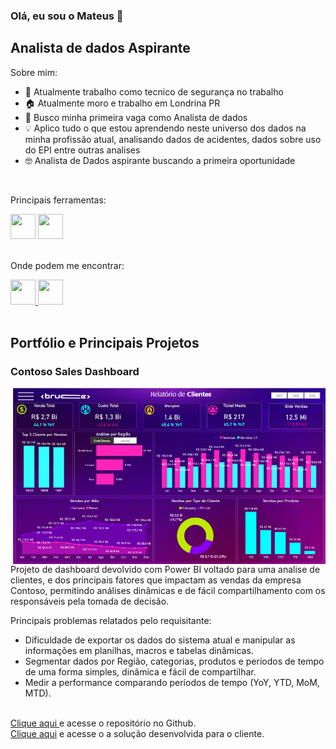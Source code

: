 ### Olá, eu sou o Mateus 👋

## Analista de dados Aspirante

Sobre mim:

- 🔭 Atualmente trabalho como tecnico de segurança no trabalho
- 🏠 Atualmente moro e trabalho em Londrina PR
- 🌱 Busco minha primeira vaga como Analista de dados
- 💡 Aplico tudo o que estou aprendendo neste universo dos dados na minha profissão atual, analisando dados de acidentes, dados sobre uso do EPI entre outras analises
- 🤓 Analista de Dados aspirante buscando a primeira oportunidade

<br>

Principais ferramentas:

<div>
  <img height="40" width="40" src="https://github.com/BruceFonseca/Portfolio/blob/main/linguagens/sql.png?raw=true">
  <img height="40" width="40" src="https://github.com/BruceFonseca/Portfolio/blob/main/linguagens/power%20bi.png?raw=true">  
</div>

<br>

Onde podem me encontrar:

<div>
  <a href="https://www.instagram.com/mateusquina/?next=%2F">
    <img height="40" width="40" src="https://github.com/BruceFonseca/Portfolio/blob/main/social%20icons/instagram.png?raw=true">
  </a>
  <a href="https://www.linkedin.com/in/mateus-de-lima-quina-4a699b295/">
    <img height="40" width="40" src="https://github.com/BruceFonseca/Portfolio/blob/main/social%20icons/linkedin.png?raw=true">
  </a>
</div>

<br>

## Portfólio e Principais Projetos
### Contoso Sales Dashboard
<img align="right" width="500"  src="https://github.com/MateusQuina/ProjetoClientes01/blob/main/Imagens/Dashboad02.png?raw=true">
Projeto de dashboard devolvido com Power BI voltado para uma analise de clientes, e dos principais fatores que impactam as vendas da empresa Contoso, permitindo análises dinâmicas e de fácil compartilhamento com os responsáveis pela tomada de decisão. <br>

Principais problemas relatados pelo requisitante: <br>
- Dificuldade de exportar os dados do sistema atual e manipular as informações em planilhas, macros e tabelas dinâmicas. <br>
- Segmentar dados  por Região, categorias, produtos e períodos de tempo de uma forma simples, dinâmica e fácil de compartilhar.<br>
- Medir a performance comparando períodos de tempo (YoY, YTD, MoM, MTD).
<br>
<a href= "https://github.com/MateusQuina/ProjetoClientes01"> Clique aqui </a> e acesse o repositório no Github.
<br>
<a href="https://app.powerbi.com/view?r=eyJrIjoiN2RlNjcxODUtZDQ2NC00YWMzLWI0OGUtNGE4N2M4ODc3YTAzIiwidCI6IjUwZTI0ZTMwLWQyM2QtNDhkOC05NGQ0LWNkNmMzYTI2ODU0OCJ9" target="_blank">Clique aqui</a> e acesse o a solução desenvolvida para o cliente.

